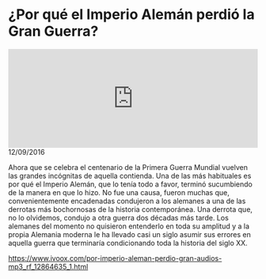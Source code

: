 # ¿Por qué el Imperio Alemán perdió la Gran Guerra?
<iframe id='audio_88903085' frameborder='0' allowfullscreen='' scrolling='no' height='200' style='width:100%;' src='https://www.ivoox.com/player_ej_12864635_6_1.html' loading='lazy'></iframe>12/09/2016

Ahora que se celebra el centenario de la Primera Guerra Mundial vuelven las grandes incógnitas de aquella contienda. Una de las más habituales es por qué el Imperio Alemán, que lo tenía todo a favor, terminó sucumbiendo de la manera en que lo hizo. No fue una causa, fueron muchas que, convenientemente encadenadas condujeron a los alemanes a una de las derrotas más bochornosas de la historia contemporánea. Una derrota que, no lo olvidemos, condujo a otra guerra dos décadas más tarde. Los alemanes del momento no quisieron entenderlo en toda su amplitud y a la propia Alemania moderna le ha llevado casi un siglo asumir sus errores en aquella guerra que terminaría condicionando toda la historia del siglo XX. 

https://www.ivoox.com/por-imperio-aleman-perdio-gran-audios-mp3_rf_12864635_1.html
